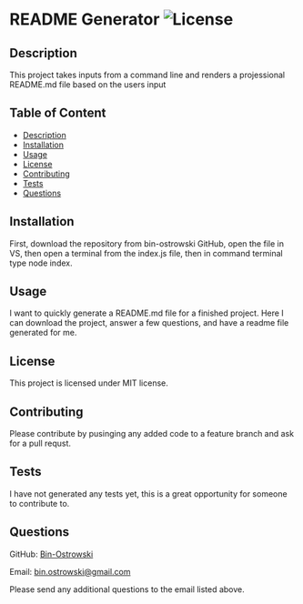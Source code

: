 # README Generator  ![License](https://img.shields.io/badge/License-MIT-orange.svg)
        
  ## Description
  This project takes inputs from a command line and renders a projessional README.md file based on the users input
          
  ## Table of Content
  - [Description](#description)
  - [Installation](#installation)
  - [Usage](#usage)
 - [License](#license)
  - [Contributing](#contributing)
  - [Tests](#tests)
  - [Questions](#questions)
  
  ## Installation
  First, download the repository from bin-ostrowski GitHub, open the file in VS, then open a terminal from the index.js file, then in command terminal type node index. 
  
  ## Usage
  I want to quickly generate a README.md file for a finished project. Here I can download the project, answer a few questions, and have a readme file generated for me. 
  
 ## License
 
  This project is licensed under MIT license.
   
  
  ## Contributing
  Please contribute by pusinging any added code to a feature branch and ask for a pull requst. 
  
  ## Tests
  I have not generated any tests yet, this is a great opportunity for someone to contribute to. 
  
  ## Questions
  GitHub: [Bin-Ostrowski](https://github.com/Bin-Ostrowski)
  
  Email: bin.ostrowski@gmail.com
  
  Please send any additional questions to the email listed above. 

